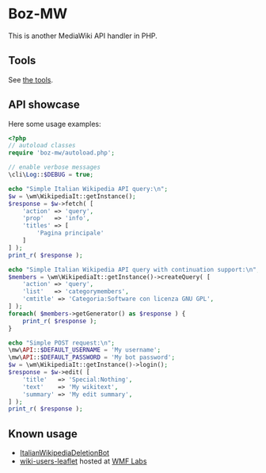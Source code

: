 # Boz-MW

This is another MediaWiki API handler in PHP.

## Tools

See [the tools](./tools/README.md).

## API showcase

Here some usage examples:

```php
<?php
// autoload classes
require 'boz-mw/autoload.php';

// enable verbose messages
\cli\Log::$DEBUG = true;

echo "Simple Italian Wikipedia API query:\n";
$w = \wm\WikipediaIt::getInstance();
$response = $w->fetch( [
	'action' => 'query',
	'prop'   => 'info',
	'titles' => [
		'Pagina principale'
	]
] );
print_r( $response );

echo "Simple Italian Wikipedia API query with continuation support:\n";
$members = \wm\WikipediaIt::getInstance()->createQuery( [
	'action' => 'query',
	'list'   => 'categorymembers',
	'cmtitle' => 'Categoria:Software con licenza GNU GPL',
] );
foreach( $members->getGenerator() as $response ) {
	print_r( $response );
}

echo "Simple POST request:\n";
\mw\API::$DEFAULT_USERNAME = 'My username';
\mw\API::$DEFAULT_PASSWORD = 'My bot password';
$w = \wm\WikipediaIt::getInstance()->login();
$response = $w->edit( [
	'title'   => 'Special:Nothing',
	'text'    => 'My wikitext',
	'summary' => 'My edit summary',
] );
print_r( $response );
```

## Known usage
* [ItalianWikipediaDeletionBot](https://github.com/valerio-bozzolan/ItalianWikipediaDeletionBot)
* [wiki-users-leaflet](https://github.com/valerio-bozzolan/wiki-users-leaflet/) hosted at [WMF Labs](https://tools.wmflabs.org/it-wiki-users-leaflet/)
